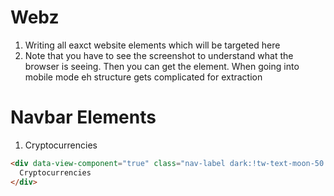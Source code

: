 # Webz 

1. Writing all eaxct website elements which will be targeted here 
2. Note that you have to see the screenshot to understand what the browser is seeing. Then you can get the element. When going into mobile mode eh structure gets complicated for extraction 

# Navbar Elements 

1. Cryptocurrencies

```html 
<div data-view-component="true" class="nav-label dark:!tw-text-moon-50 tw-text-gray-700 dark:tw-text-moon-100 tw-font-semibold tw-text-sm tw-leading-5">
  Cryptocurrencies
</div>
```